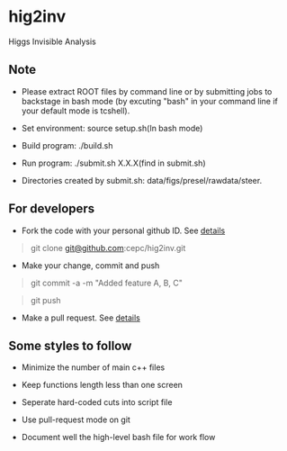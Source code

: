 # hig2inv

Higgs Invisible Analysis

## Note

- Please extract ROOT files by command line or by submitting jobs to backstage in bash mode (by excuting "bash" in your command line if your default mode is tcshell).

- Set environment: source setup.sh(In bash mode)

- Build program: ./build.sh

- Run program: ./submit.sh X.X.X(find in submit.sh)

- Directories created by submit.sh: data/figs/presel/rawdata/steer.

## For developers

- Fork the code with your personal github ID. See [details](https://help.github.com/articles/fork-a-repo/)

> git clone git@github.com:cepc/hig2inv.git

- Make your change, commit and push

> git commit -a -m "Added feature A, B, C"

> git push

- Make a pull request. See [details](https://help.github.com/articles/using-pull-requests/)


## Some styles to follow 

- Minimize the number of main c++ files

- Keep functions length less than one screen

- Seperate hard-coded cuts into script file

- Use pull-request mode on git

- Document well the high-level bash file for work flow

